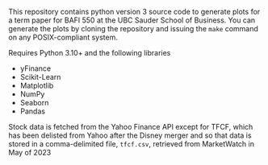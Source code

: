 This repository contains python version 3 source code to generate plots for a term paper for BAFI 550 at the UBC Sauder School of Business.  You can generate the plots by cloning the repository and issuing the `make` command on any POSIX-compliant system.

Requires Python 3.10+ and the following libraries
* yFinance
* Scikit-Learn
* Matplotlib
* NumPy
* Seaborn
* Pandas

Stock data is fetched from the Yahoo Finance API except for TFCF, which has been delisted from Yahoo after the Disney merger and so that data is stored in a comma-delimited file, `tfcf.csv`, retrieved from MarketWatch in May of 2023
